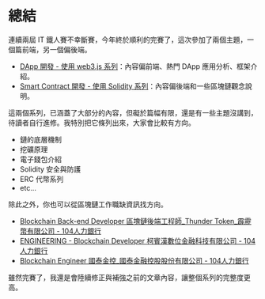 # 總結

連續兩屆 IT 鐵人賽不幸斷賽，今年終於順利的完賽了，這次參加了兩個主題，一個篇前端，另一個偏後端。

* [DApp 開發 - 使用 web3.js 系列](https://ithelp.ithome.com.tw/articles/10201870)：內容偏前端、熱門 DApp 應用分析、框架介紹。
* [Smart Contract 開發 - 使用 Solidity 系列](https://ithelp.ithome.com.tw/articles/10200395)：內容偏後端和一些區塊鏈觀念說明。

這兩個系列，已涵蓋了大部分的內容，但礙於篇幅有限，還是有一些主題沒講到，待讀者自行進修。我特別把它條列出來，大家會比較有方向。

* 鏈的底層機制
* 挖礦原理
* 電子錢包介紹
* Solidity 安全與防護
* ERC 代幣系列
* etc...

除此之外，你也可以從區塊鏈工作職缺資訊找方向。

* [Blockchain Back-end Developer 區塊鏈後端工程師_Thunder Token_霹靂幣有限公司 - 104人力銀行](https://www.104.com.tw/job/?jobno=6by9d)
* [ENGINEERING - Blockchain Developer 柯賓漢數位金融科技有限公司 - 104人力銀行](https://www.104.com.tw/job/?jobno=5z3uy)
* [Blockchain Engineer 國泰金控_國泰金融控股股份有限公司  - 104人力銀行](https://www.104.com.tw/job/?jobno=6aziw)

雖然完賽了，我還是會陸續修正與補強之前的文章內容，讓整個系列的完整度更高。